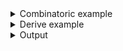 <details><summary>Combinatoric example</summary>

```no_run
#[derive(Debug, Clone)]
pub struct Rectangle {
    width: u32,
    height: u32,
}

#[derive(Debug, Clone)]
pub struct Options {
    argument: u32,
    rectangle: Rectangle,
}

pub fn options() -> OptionParser<Options> {
    let argument = long("argument")
        .help("important argument")
        .argument("ARG")
        .fallback(30);

    let width = long("width")
        .help("Width of the rectangle")
        .argument("W")
        .fallback(10);
    let height = long("height")
        .help("Height of the rectangle")
        .argument("H")
        .fallback(10);
    let rectangle = construct!(Rectangle { width, height }).group_help("Takes a rectangle");

    construct!(Options {
        argument,
        rectangle
    })
    .to_options()
}
```

</details>
<details><summary>Derive example</summary>

```no_run
#[derive(Debug, Clone, Bpaf)]
pub struct Rectangle {
    /// Width of the rectangle
    #[bpaf(argument("W"), fallback(10))]
    width: u32,
    /// Height of the rectangle
    #[bpaf(argument("H"), fallback(10))]
    height: u32,
}

#[derive(Debug, Clone, Bpaf)]
#[bpaf(options)]
pub struct Options {
    /// important argument
    #[bpaf(fallback(30))]
    argument: u32,
    /// secret switch
    #[bpaf(external, group_help("Takes a rectangle"))]
    rectangle: Rectangle,
}
```

</details>
<details><summary>Output</summary>

`group_help` adds extra decoration for the inner group in `--help` message


<div class='bpaf-doc'>
$ app --help<br>
<p><b>Usage</b>: <tt><b>app</b></tt> [<tt><b>--argument</b></tt>=<tt><i>ARG</i></tt>] [<tt><b>--width</b></tt>=<tt><i>W</i></tt>] [<tt><b>--height</b></tt>=<tt><i>H</i></tt>]</p><p><div>
<b>Takes a rectangle</b></div><dl><dt><tt><b>    --width</b></tt>=<tt><i>W</i></tt></dt>
<dd>Width of the rectangle</dd>
<dt><tt><b>    --height</b></tt>=<tt><i>H</i></tt></dt>
<dd>Height of the rectangle</dd>
</dl>
</p><p><div>
<b>Available options:</b></div><dl><dt><tt><b>    --argument</b></tt>=<tt><i>ARG</i></tt></dt>
<dd>important argument</dd>
<dt><tt><b>-h</b></tt>, <tt><b>--help</b></tt></dt>
<dd>Prints help information</dd>
</dl>
</p>
<style>
div.bpaf-doc {
    padding: 14px;
    background-color:var(--code-block-background-color);
    font-family: mono;
    margin-bottom: 0.75em;
}
div.bpaf-doc dt { margin-left: 1em; }
div.bpaf-doc dd { margin-left: 3em; }
div.bpaf-doc dl { margin-top: 0; padding-left: 1em; }
div.bpaf-doc  { padding-left: 1em; }
</style>
</div>


And doesn't change the parsing behavior in any way


<div class='bpaf-doc'>
$ app --argument 32 --width 20 --height 13<br>
Options { argument: 32, rectangle: Rectangle { width: 20, height: 13 } }
</div>

</details>